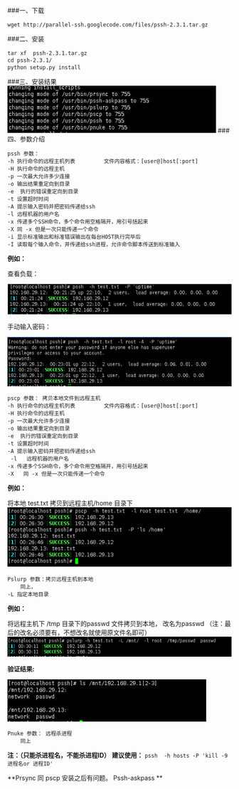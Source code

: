 ###一、下载

    wget http://parallel-ssh.googlecode.com/files/pssh-2.3.1.tar.gz
###二、安装

    tar xf  pssh-2.3.1.tar.gz
    cd pssh-2.3.1/
    python setup.py install
###三、安装结果
![](/assets/pssh-1.png)
###四、参数介绍

    pssh 参数：
    -h 执行命令的远程主机列表         文件内容格式：[user@]host[:port]
    -H 执行命令的远程主机
    -p 一次最大允许多少连接
    -o 输出结果重定向到目录
    -e  执行的错误重定向到目录
    -t 设置超时时间
    -A 提示输入密码并把密码传递给ssh
    -l 远程机器的用户名
    -x 传递多个SSH命令，多个命令用空格隔开，用引号括起来
    -X 同 -x 但是一次只能传递一个命令
    -i 显示标准输出和标准错误输出在每台HOST执行完毕后
    -I 读取每个输入命令，并传递给ssh进程，允许命令脚本传送到标准输入
    
**例如：**


 查看负载：
 
 ![](/assets/pssh-2.png)



手动输入密码：

![](/assets/pssh-3.png)

    pscp 参数： 拷贝本地文件到远程主机
    -h 执行命令的远程主机列表         文件内容格式：[user@]host[:port]
    -H 执行命令的远程主机
    -p 一次最大允许多少连接
    -o 输出结果重定向到目录
    -e  执行的错误重定向到目录
    -t 设置超时时间
    -A 提示输入密码并把密码传递给ssh
     -l   远程机器的用户名
    -x 传递多个SSH命令，多个命令用空格隔开，用引号括起来
    -X   同 -x 但是一次只能传递一个命令

**例如：**

将本地 test.txt 拷贝到远程主机/home 目录下
![](/assets/pssh-4.png)

    Pslurp 参数：拷贝远程主机到本地
        同上，
    -L 指定本地目录
**例如：**

将远程主机下 /tmp 目录下的passwd 文件拷贝到本地， 改名为passwd （注：最后的改名必须要有，不想改名就使用原文件名即可）
![](/assets/pssh-5.png)

**验证结果:**

![](/assets/pssh-6.png)
	
    Pnuke 参数： 远程杀进程
    	同上
	
**注：（只能杀进程名，不能杀进程ID）**
**建议使用：**  `pssh  -h hosts -P 'kill -9  进程名or 进程ID'`

**Prsync 同 pscp 安装之后有问题。
Pssh-askpass  **
